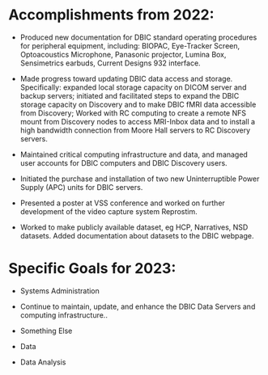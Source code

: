 # Accomplishments from 2022:

- Produced new documentation for DBIC standard operating procedures for peripheral equipment, including: BIOPAC, Eye-Tracker Screen, Optoacoustics Microphone, Panasonic projector, Lumina Box, Sensimetrics earbuds, Current Designs 932 interface. 

- Made progress toward updating DBIC data access and storage. Specifically: expanded local storage capacity on DICOM server and backup servers; initiated and facilitated steps to expand the DBIC storage capacity on Discovery and to make DBIC fMRI data accessible from Discovery; Worked with RC computing to create a remote NFS mount from Discovery nodes to access MRI-Inbox data and to install a high bandwidth connection from Moore Hall servers to RC Discovery servers.

- Maintained critical computing infrastructure and data, and managed user accounts for DBIC computers and DBIC Discovery users.

- Initiated the purchase and installation of two new Uninterruptible Power Supply (APC) units for DBIC servers.

- Presented a poster at VSS conference and worked on further development of the video capture system Reprostim.

- Worked to make publicly available dataset, eg HCP, Narratives, NSD datasets. Added documentation about datasets to the DBIC webpage.

# Specific Goals for 2023:

- Systems Administration

* Continue to maintain, update, and enhance the DBIC Data Servers and
computing infrastructure.. 

* Something Else

- Data

- Data Analysis
